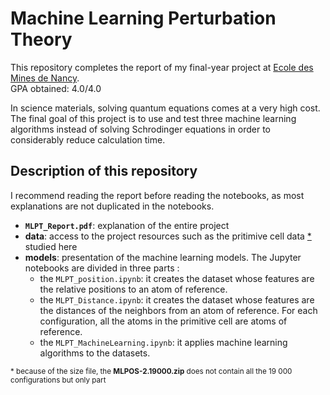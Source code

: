 # Machine Learning Perturbation Theory

This repository completes the report of my final-year project at [Ecole des Mines de Nancy](https://mines-nancy.univ-lorraine.fr/formation/ingenieur-civil-mines-icm/).  
GPA obtained: 4.0/4.0

In science materials, solving quantum equations comes at a very high cost. The final goal of this project is to use and test three machine learning algorithms instead of solving Schrodinger equations in order to considerably reduce calculation time.

## Description of this repository

I recommend reading the report before reading the notebooks, as most explanations are not duplicated in the notebooks.
* <span style="background:##FFFF6B"> **`MLPT_Report.pdf`**: explanation of the entire project </span>  
* **data**: access to the project resources such as the pritimive cell data <a href="#section1">*</a> studied here
* **models**: presentation of the machine learning models. The Jupyter notebooks are divided in three parts :
  * the `MLPT_position.ipynb`: it creates the dataset whose features are the relative positions to an atom of reference.
  * the `MLPT_Distance.ipynb`: it creates the dataset whose features are the distances of the neighbors from an atom of reference. For each configuration, all the atoms in the primitive cell are atoms of reference.
  * the `MLPT_MachineLearning.ipynb`: it applies machine learning algorithms to the datasets.


<small> * because of the size file, the **MLPOS-2.19000.zip** does not contain all the 19 000 configurations but only part </small>
 
